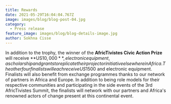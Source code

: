 ```yaml
---
title: Rewards
date: 2021-05-29T16:04:04.767Z
image: images/blog/blog-post-04.jpg
category:
  - Press release
feature_image: images/blog/blog-details-image.jpg
author: Sokhna Cisse
---
```

 
In addition to the trophy, the winner of the **AfricTivistes Civic Action Prize** will receive **US$10,000**, electronic equipment, a scholarship and grants to replicate their project or initiative elsewhere in Africa.  The other four finalists will each receive US$1500 and electronic equipment. Finalists will also benefit from exchange programmes thanks to our network of partners in Africa and Europe.
In addition to being role models for their respective communities and participating in the side events of the 3rd AfricTivistes Summit, the finalists will network with our partners and Africa's renowned actors of change present at this continental event.